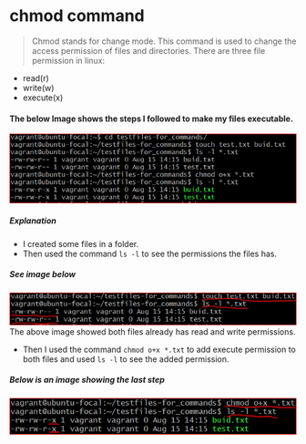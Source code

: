 # chmod command
> Chmod stands for change mode. This command is used to change the access permission of files and directories. There are three file permission in linux:
- read(r)
- write(w)
- execute(x)

#### The below Image shows the steps I followed to make my files executable.<br>
![Image showing the use of chmod command](/Linux-Commands/image/chmodsnip.png "This image shows the final output of chmod command")<br>
##### Explanation
- I created some files in a folder.
- Then used the command `ls -l` to see the permissions the files has.<br>
##### See image below
![Image showing the files created and its permissions](/Linux-Commands/image/chmodstepsnip.png "Image showing files created and its permissions")<br>
The above image showed both files already has read and write permissions.
- Then I used the command `chmod o+x *.txt` to add execute permission to both files and used `ls -l` to see the added permission.<br>
##### Below is an image showing the last step
![Image showing the the use of chmod to add permission](/Linux-Commands/image/finasnip.png "final output")



